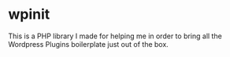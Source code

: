 # wpinit
This is a PHP library I made for helping me in order to bring all the Wordpress Plugins boilerplate just out of the box.
